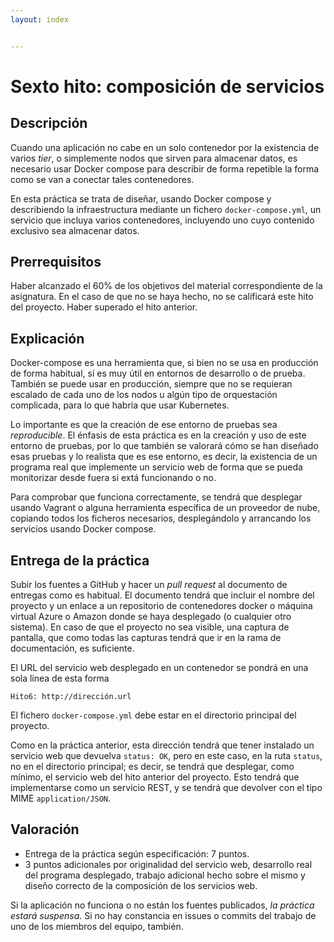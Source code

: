 ```yaml
---
layout: index


---
```

# Sexto hito: composición de servicios

Descripción
-----------------

Cuando una aplicación no cabe en un solo contenedor por la existencia
de varios *tier*, o simplemente nodos que sirven para almacenar datos,
es necesario usar Docker compose para describir de forma repetible la
forma como se van a conectar tales contenedores. 

En esta práctica se trata de diseñar, usando Docker compose y describiendo la
infraestructura mediante un fichero `docker-compose.yml`, un servicio
que incluya varios contenedores, incluyendo uno cuyo contenido
exclusivo sea almacenar datos. 

Prerrequisitos
--------------------

Haber alcanzado el 60% de los objetivos del material correspondiente
de la asignatura. En el caso de que no se haya hecho, no se calificará este hito del
proyecto. Haber superado el hito anterior.

Explicación
----------------

Docker-compose es una herramienta que, si bien no se usa en producción
de forma habitual, sí es muy útil en entornos de desarrollo o de
prueba. También se puede usar en producción, siempre que no se
requieran escalado de cada uno de los nodos u algún tipo de
orquestación complicada, para lo que habría que usar Kubernetes. 

Lo importante es que la creación de ese entorno de pruebas sea
*reproducible*. El énfasis de esta práctica es en la creación y uso de este entorno de
pruebas, por lo que también se valorará cómo se han diseñado esas
pruebas y lo realista que es ese entorno, es decir, la existencia de
un programa real que implemente un servicio web de forma que se pueda
monitorizar desde fuera si extá funcionando o no. 

Para comprobar que funciona correctamente, se tendrá que desplegar
usando Vagrant o alguna herramienta específica de un proveedor de
nube, copiando todos los ficheros necesarios, desplegándolo y
arrancando los servicios usando Docker compose. 

Entrega de la práctica
--------------------------------

Subir los fuentes a GitHub y hacer un *pull request* al documento de entregas como es habitual. El documento tendrá que incluir el nombre del proyecto y
un enlace a un repositorio de contenedores docker o máquina virtual
Azure o Amazon donde se haya desplegado (o cualquier otro sistema). En
caso de que el proyecto no sea visible, una captura de pantalla, que
como todas las capturas tendrá que ir en la rama de documentación, es
suficiente. 

El URL del servicio web desplegado en un contenedor se pondrá en una sola línea de esta forma

	Hito6: http://dirección.url

El fichero `docker-compose.yml` debe estar en el directorio principal
del proyecto.

Como en la práctica anterior, esta dirección tendrá que tener
instalado un servicio web que devuelva `status: OK`, pero en este
caso, en la ruta `status`, no en el directorio principal; es decir, se
tendrá que desplegar, como mínimo, el servicio web del hito anterior
del proyecto. Esto tendrá que implementarse como un servicio REST, y
se tendrá que devolver con el tipo MIME `application/JSON`. 

Valoración
--------------

* Entrega de la práctica según especificación: 7 puntos.
* 3 puntos adicionales por originalidad del servicio web, desarrollo
  real del programa desplegado, trabajo adicional hecho sobre el mismo
  y diseño correcto de la composición de los servicios web. 
  
Si la aplicación no funciona o no están los fuentes publicados, *la
  práctica estará suspensa*. Si no hay constancia en issues o commits
  del trabajo de uno de los miembros del equipo, también.
